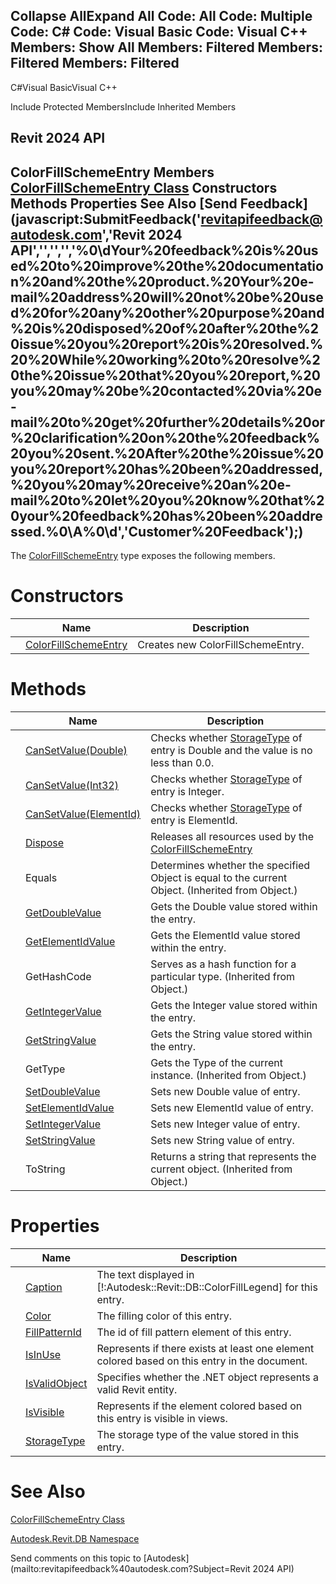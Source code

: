 ﻿

Collapse AllExpand All Code: All Code: Multiple Code: C# Code: Visual Basic Code: Visual C++  Members: Show All Members: Filtered Members: Filtered Members: Filtered   
---  
  
C#Visual BasicVisual C++

Include Protected MembersInclude Inherited Members

Revit 2024 API  
---  
ColorFillSchemeEntry Members  
[ColorFillSchemeEntry Class](065ddef3-065a-8bd5-9d34-4d2efd126e43.md) Constructors Methods Properties See Also [Send Feedback](javascript:SubmitFeedback\('revitapifeedback@autodesk.com','Revit 2024 API','','','','%0\\dYour%20feedback%20is%20used%20to%20improve%20the%20documentation%20and%20the%20product.%20Your%20e-mail%20address%20will%20not%20be%20used%20for%20any%20other%20purpose%20and%20is%20disposed%20of%20after%20the%20issue%20you%20report%20is%20resolved.%20%20While%20working%20to%20resolve%20the%20issue%20that%20you%20report,%20you%20may%20be%20contacted%20via%20e-mail%20to%20get%20further%20details%20or%20clarification%20on%20the%20feedback%20you%20sent.%20After%20the%20issue%20you%20report%20has%20been%20addressed,%20you%20may%20receive%20an%20e-mail%20to%20let%20you%20know%20that%20your%20feedback%20has%20been%20addressed.%0\\A%0\\d','Customer%20Feedback'\);)  
---  
  
The [ColorFillSchemeEntry](065ddef3-065a-8bd5-9d34-4d2efd126e43.md) type exposes the following members.

# Constructors

|  | Name | Description |
| --- | --- | --- |
|  | [ColorFillSchemeEntry](bdc51109-355d-dc7d-9b43-c59ab1357479.md) | Creates new ColorFillSchemeEntry. |
  
# Methods

|  | Name | Description |
| --- | --- | --- |
|  | [CanSetValue(Double)](4aa0e494-8709-42ce-2a0a-a5c96a847f2d.md) | Checks whether [StorageType](45659568-cb90-6712-3355-120f7cff9dd4.md) of entry is Double and the value is no less than 0.0. |
|  | [CanSetValue(Int32)](da4ba2f0-8907-3ab5-f96c-8d15a69e3dd3.md) | Checks whether [StorageType](45659568-cb90-6712-3355-120f7cff9dd4.md) of entry is Integer. |
|  | [CanSetValue(ElementId)](51c317a7-8664-a7f8-324f-c705f6542b82.md) | Checks whether [StorageType](45659568-cb90-6712-3355-120f7cff9dd4.md) of entry is ElementId. |
|  | [Dispose](63d28a75-9755-cbf0-e06f-81f86b421251.md) | Releases all resources used by the [ColorFillSchemeEntry](065ddef3-065a-8bd5-9d34-4d2efd126e43.md) |
|  | Equals | Determines whether the specified Object is equal to the current Object. (Inherited from Object.) |
|  | [GetDoubleValue](ee9f6751-d6bd-cd7a-5a51-1cdf9abdb90b.md) | Gets the Double value stored within the entry. |
|  | [GetElementIdValue](1483c739-c936-5e88-8fd9-f82baf472a45.md) | Gets the ElementId value stored within the entry. |
|  | GetHashCode | Serves as a hash function for a particular type.  (Inherited from Object.) |
|  | [GetIntegerValue](1bdeb04c-e2dc-3c87-9c8e-c1c2886604e2.md) | Gets the Integer value stored within the entry. |
|  | [GetStringValue](e7cfd4ce-57b7-d4a9-389b-83dcfc581fa5.md) | Gets the String value stored within the entry. |
|  | GetType | Gets the Type of the current instance. (Inherited from Object.) |
|  | [SetDoubleValue](3e59b23f-0396-5577-6311-cf99c9760d78.md) | Sets new Double value of entry. |
|  | [SetElementIdValue](def19da6-7d4f-61e1-491b-85d530cb0beb.md) | Sets new ElementId value of entry. |
|  | [SetIntegerValue](2e86e474-4940-9df7-24cc-372c6832e2f1.md) | Sets new Integer value of entry. |
|  | [SetStringValue](2bcd9bfc-dff4-9619-f794-f939d284a425.md) | Sets new String value of entry. |
|  | ToString | Returns a string that represents the current object. (Inherited from Object.) |
  
# Properties

|  | Name | Description |
| --- | --- | --- |
|  | [Caption](b0d11e7a-c253-a4a9-3d20-ec47577c78dd.md) | The text displayed in [!:Autodesk::Revit::DB::ColorFillLegend] for this entry. |
|  | [Color](51bf35c9-3ae3-7fef-2bfb-0b9007742126.md) | The filling color of this entry. |
|  | [FillPatternId](60eb8528-0a4b-e71a-a420-41ec39d020ae.md) | The id of fill pattern element of this entry. |
|  | [IsInUse](565dbec8-07a4-6d61-5da4-c82285727569.md) | Represents if there exists at least one element colored based on this entry in the document. |
|  | [IsValidObject](e81120c3-6cb6-a8c4-0fed-693c7642f2cf.md) | Specifies whether the .NET object represents a valid Revit entity. |
|  | [IsVisible](cc94771f-3261-3642-67a3-3b6733afeb6d.md) | Represents if the element colored based on this entry is visible in views. |
|  | [StorageType](45659568-cb90-6712-3355-120f7cff9dd4.md) | The storage type of the value stored in this entry. |
  
# See Also

[ColorFillSchemeEntry Class](065ddef3-065a-8bd5-9d34-4d2efd126e43.md)

[Autodesk.Revit.DB Namespace](87546ba7-461b-c646-cbb1-2cb8f5bff8b2.md)

Send comments on this topic to [Autodesk](mailto:revitapifeedback%40autodesk.com?Subject=Revit 2024 API)